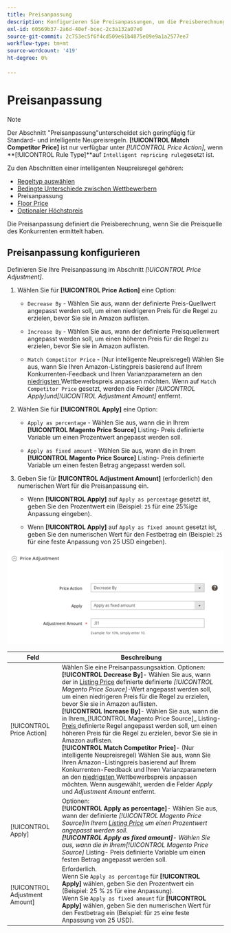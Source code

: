 ```yaml
---
title: Preisanpassung
description: Konfigurieren Sie Preisanpassungen, um die Preisberechnung zu definieren, wenn Sie die Preisquelle des Amazon-Konkurrenten ermittelt haben.
exl-id: 60569b37-2a6d-40ef-bcec-2c3a132a07e0
source-git-commit: 2c753ec5f6f4cd509e61b4875e09e9a1a2577ee7
workflow-type: tm+mt
source-wordcount: '419'
ht-degree: 0%

---
```


# Preisanpassung

>[!NOTE]
>
>Der Abschnitt &quot;Preisanpassung&quot;unterscheidet sich geringfügig für Standard- und intelligente Neupreisregeln. **[!UICONTROL Match Competitor Price]** ist nur verfügbar unter  _[!UICONTROL Price Action]_, wenn **[!UICONTROL Rule Type]**auf  `Intelligent repricing rule`gesetzt ist.

Zu den Abschnitten einer intelligenten Neupreisregel gehören:

- [Regeltyp auswählen](./intelligent-repricing-rules.md)
- [Bedingte Unterschiede zwischen Wettbewerbern](./competitor-conditional-variances.md)
- Preisanpassung
- [Floor Price](./floor-price.md)
- [Optionaler Höchstpreis](./optional-ceiling-price.md)

Die Preisanpassung definiert die Preisberechnung, wenn Sie die Preisquelle des Konkurrenten ermittelt haben.

## Preisanpassung konfigurieren

Definieren Sie Ihre Preisanpassung im Abschnitt _[!UICONTROL Price Adjustment]_.

1. Wählen Sie für **[!UICONTROL Price Action]** eine Option:

   - `Decrease By` - Wählen Sie aus, wann der definierte Preis-Quellwert angepasst werden soll, um einen niedrigeren Preis für die Regel zu erzielen, bevor Sie sie in Amazon auflisten.

   - `Increase By` - Wählen Sie aus, wann der definierte Preisquellenwert angepasst werden soll, um einen höheren Preis für die Regel zu erzielen, bevor Sie sie in Amazon auflisten.

   - `Match Competitor Price` - (Nur intelligente Neupreisregel) Wählen Sie aus, wann Sie Ihren Amazon-Listingpreis basierend auf Ihrem Konkurrenten-Feedback und Ihren Varianzparametern an den  [niedrigsten ](./lowest-competitor-pricing.md) Wettbewerbspreis anpassen möchten. Wenn auf `Match Competitor Price` gesetzt, werden die Felder _[!UICONTROL Apply]_und_[!UICONTROL Adjustment Amount]_ entfernt.

1. Wählen Sie für **[!UICONTROL Apply]** eine Option:

   - `Apply as percentage` - Wählen Sie aus, wann die in Ihrem  **[!UICONTROL Magento Price Source]** Listing- [ ](./listing-price.md) Preis definierte Variable um einen Prozentwert angepasst werden soll.

   - `Apply as fixed amount` - Wählen Sie aus, wann die in Ihrem  **[!UICONTROL Magento Price Source]** Listing- [ ](./listing-price.md) Preis definierte Variable um einen festen Betrag angepasst werden soll.

1. Geben Sie für **[!UICONTROL Adjustment Amount]** (erforderlich) den numerischen Wert für die Preisanpassung ein.

   - Wenn **[!UICONTROL Apply]** auf `Apply as percentage` gesetzt ist, geben Sie den Prozentwert ein (Beispiel: `25` für eine 25%ige Anpassung eingeben).

   - Wenn **[!UICONTROL Apply]** auf `Apply as fixed amount` gesetzt ist, geben Sie den numerischen Wert für den Festbetrag ein (Beispiel: `25` für eine feste Anpassung von 25 USD eingeben).

![Intelligente Neupreisregelung - Preisanpassung](assets/amazon-price-adjustment.png)

| Feld | Beschreibung |
|---|---|
| [!UICONTROL Price Action] | Wählen Sie eine Preisanpassungsaktion. Optionen:<br>**[!UICONTROL Decrease By]**- Wählen Sie aus, wann der in [Listing Price](./listing-price.md) definierte definierte _[!UICONTROL Magento Price Source]_-Wert angepasst werden soll, um einen niedrigeren Preis für die Regel zu erzielen, bevor Sie sie in Amazon auflisten.<br>**[!UICONTROL Increase By]**- Wählen Sie aus, wann die in Ihrem_[!UICONTROL Magento Price Source]_ Listing- [Preis ](./listing-price.md) definierte Regel angepasst werden soll, um einen höheren Preis für die Regel zu erzielen, bevor Sie sie in Amazon auflisten.<br>**[!UICONTROL Match Competitor Price]**- (Nur intelligente Neupreisregel) Wählen Sie aus, wann Sie Ihren Amazon-Listingpreis basierend auf Ihrem Konkurrenten-Feedback und Ihren Varianzparametern an den  [niedrigsten ](./lowest-competitor-pricing.md) Wettbewerbspreis anpassen möchten. Wenn ausgewählt, werden die Felder _Apply_ und _Adjustment Amount_ entfernt. |
| [!UICONTROL Apply] | Optionen:<br>**[!UICONTROL Apply as percentage]**- Wählen Sie aus, wann der definierte _[!UICONTROL Magento Price Source]_in Ihrem [Listing Price](./listing-price.md) um einen Prozentwert angepasst werden soll.<br>**[!UICONTROL Apply as fixed amount]**- Wählen Sie aus, wann die in Ihrem_[!UICONTROL Magento Price Source]_ Listing- [ ](./listing-price.md) Preis definierte Variable um einen festen Betrag angepasst werden soll. |
| [!UICONTROL Adjustment Amount] | Erforderlich.<br>Wenn Sie  `Apply as percentage` für  **[!UICONTROL Apply]** wählen, geben Sie den Prozentwert ein (Beispiel: 25 %  `25` für eine Anpassung).<br>Wenn Sie  `Apply as fixed amount` für  **[!UICONTROL Apply]** wählen, geben Sie den numerischen Wert für den Festbetrag ein (Beispiel: für  `25` eine feste Anpassung von 25 USD). |
